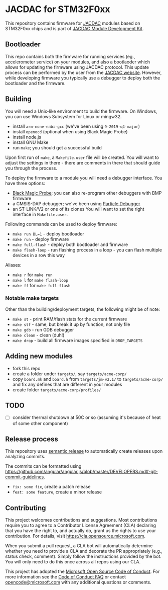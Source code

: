# JACDAC for STM32F0xx

This repository contains firmware for [JACDAC](https://aka.ms/jacdac) modules
based on STM32F0xx chips and is part of [JACDAC Module Development Kit](https://github.com/microsoft/jacdac-mdk).

## Bootloader

This repo contains both the firmware for running services (eg., accelerometer service) on your modules,
and also a bootlaoder which allows for updating the firmware using JACDAC protocol.
This update process can be performed by the user from the [JACDAC website](https://microsoft.github.io/jacdac-ts/tools/updater).
However, while developing firmware you typically use a debugger to deploy both the bootloader and the firmware.

## Building

You will need a Unix-like environment to build the firmware.
On Windows, you can use Windows Subsystem for Linux or mingw32.

* install `arm-none-eabi-gcc` (we've been using `9-2019-q4-major`)
* install `openocd` (optional when using Black Magic Probe)
* install node.js
* install GNU Make
* run `make`; you should get a successful build

Upon first run of `make`, a `Makefile.user` file will be created.
You will want to adjust the settings in there - there are comments in there that should guide you through the process.

To deploy the firmware to a module you will need a debugger interface.
You have three options:
* [Black Magic Probe](https://github.com/blacksphere/blackmagic/wiki); you can also re-program other debuggers with BMP firmware
* a CMSIS-DAP debugger; we've been using [Particle Debugger](https://store.particle.io/products/particle-debugger)
* an ST-LINK/V2 or one of its clones
You will want to set the right interface in `Makefile.user`.

Following commands can be used to deploy firmware:
* `make run BL=1` - deploy bootloader
* `make run` - deploy firmware
* `make full-flash` - deploy both bootloader and firmware
* `make flash-loop` - run flashing process in a loop - you can flash multiple devices in a row this way

Aliases:
* `make r` for `make run`
* `make l` for `make flash-loop`
* `make ff` for `make full-flash`

### Notable make targets

Other than the building/deployment targets, the following might be of note:

* `make st` - print RAM/flash stats for the current firmware
* `make stf` - same, but break it up by function, not only file
* `make gdb` - run GDB debugger
* `make clean` - clean (duh!)
* `make drop` - build all firmware images specified in `DROP_TARGETS`

## Adding new modules

* fork this repo
* create a folder under `targets/`, say `targets/acme-corp/`
* copy `board.mk` and `board.h` from `targets/jm-v2.1/` to `targets/acme-corp/` and fix any defines that are different in your modules
* create folder `targets/acme-corp/profiles/`

## TODO

* [ ] consider thermal shutdown at 50C or so (assuming it's because of heat of some other component)

## Release process

This repository uses [semantic release](https://github.com/semantic-release/semantic-release) to automatically create releases upon analyzing commits.

The commits can be formatted using https://github.com/angular/angular.js/blob/master/DEVELOPERS.md#-git-commit-guidelines.

* ``fix: some fix``, create a patch release
* ``feat: some feature``, create a minor release

## Contributing

This project welcomes contributions and suggestions.  Most contributions require you to agree to a
Contributor License Agreement (CLA) declaring that you have the right to, and actually do, grant us
the rights to use your contribution. For details, visit https://cla.opensource.microsoft.com.

When you submit a pull request, a CLA bot will automatically determine whether you need to provide
a CLA and decorate the PR appropriately (e.g., status check, comment). Simply follow the instructions
provided by the bot. You will only need to do this once across all repos using our CLA.

This project has adopted the [Microsoft Open Source Code of Conduct](https://opensource.microsoft.com/codeofconduct/).
For more information see the [Code of Conduct FAQ](https://opensource.microsoft.com/codeofconduct/faq/) or
contact [opencode@microsoft.com](mailto:opencode@microsoft.com) with any additional questions or comments.
